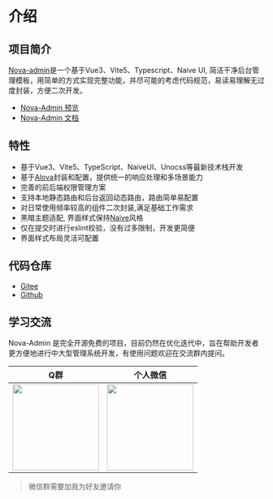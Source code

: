 # 介绍

## 项目简介

[Nova-admin](https://github.com/chansee97/nova-admin)是一个基于Vue3、Vite5、Typescript、Naive UI, 简洁干净后台管理模板，用简单的方式实现完整功能，并尽可能的考虑代码规范，易读易理解无过度封装，方便二次开发。

- [Nova-Admin 预览](https://nova-admin-site.netlify.app/)
- [Nova-Admin 文档](https://nova-admin-docs.netlify.app/)

## 特性

- 基于Vue3、Vite5、TypeScript、NaiveUI、Unocss等最新技术栈开发
- 基于[Alova](https://alova.js.org/)封装和配置，提供统一的响应处理和多场景能力
- 完善的前后端权限管理方案
- 支持本地静态路由和后台返回动态路由，路由简单易配置
- 对日常使用频率较高的组件二次封装,满足基础工作需求
- 黑暗主题适配, 界面样式保持[Naive](https://github.com/tusen-ai/naive-ui)风格
- 仅在提交时进行eslint校验，没有过多限制，开发更简便
- 界面样式布局灵活可配置

## 代码仓库

- [Gitee](https://gitee.com/chansee97/nova-admin)
- [Github](https://github.com/chansee97/nova-admin)

## 学习交流

Nova-Admin 是完全开源免费的项目，目前仍然在优化迭代中，旨在帮助开发者更方便地进行中大型管理系统开发，有使用问题欢迎在交流群内提问。

| Q群 | 个人微信 |
| :--: |:--: |
| <img src="https://cdn.jsdelivr.net/gh/chansee97/static/nova-admin/q-group.png" width=170> | <img src="https://cdn.jsdelivr.net/gh/chansee97/static/wechat.png" width=170>|

> 微信群需要加我为好友邀请你

